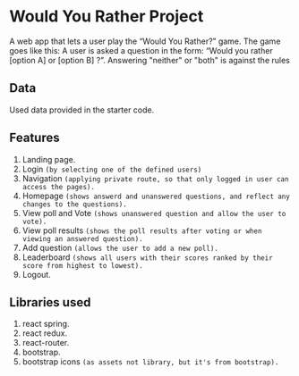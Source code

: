 # Would You Rather Project

A web app that lets a user play the “Would You Rather?” game. The game goes like this: A user is asked a question in the form: “Would you rather [option A] or [option B] ?”. Answering "neither" or "both" is against the rules

## Data

Used data provided in the starter code.

## Features
1. Landing page.
1. Login `(by selecting one of the defined users)`
1. Navigation `(applying private route, so that only logged in user can access the pages).`
1. Homepage `(shows answerd and unanswered questions, and reflect any changes to the questions).`
1. View poll and Vote `(shows unanswered question and allow the user to vote).`
1. View poll results `(shows the poll results after voting or when viewing an answered question).`
1. Add question `(allows the user to add a new poll).`
1. Leaderboard `(shows all users with their scores ranked by their score from highest to lowest).`
1. Logout.

## Libraries used
1. react spring.
1. react redux.
1. react-router.
1. bootstrap.
1. bootstrap icons `(as assets not library, but it's from bootstrap).`
